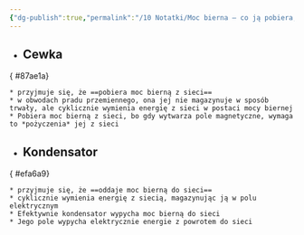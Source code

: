 ```yaml
---
{"dg-publish":true,"permalink":"/10 Notatki/Moc bierna – co ją pobiera, a co ją oddaje/","tags":["wiedza/zettel"]}
---
```


* ## Cewka
{ #87ae1a}

	* przyjmuje się, że ==pobiera moc bierną z sieci==
	* w obwodach pradu przemiennego, ona jej nie magazynuje w sposób trwały, ale cyklicznie wymienia energię z sieci w postaci mocy biernej
	* Pobiera moc bierną z sieci, bo gdy wytwarza pole magnetyczne, wymaga to *pożyczenia* jej z sieci
* ## Kondensator
{ #efa6a9}

	* przyjmuje się, że ==oddaje moc bierną do sieci==
	* cyklicznie wymienia energię z siecią, magazynując ją w polu elektrycznym
	* Efektywnie kondensator wypycha moc bierną do sieci
	* Jego pole wypycha elektrycznie energie z powrotem do sieci